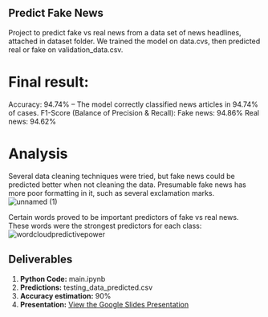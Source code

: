 
## Predict Fake News 
Project to predict fake vs real news from a data set of news headlines, attached in dataset folder. We trained the model on data.cvs, then predicted real or fake on validation_data.csv.

# Final result:
Accuracy: 94.74% – The model correctly classified news articles in 94.74% of cases.
F1-Score (Balance of Precision & Recall):
Fake news: 94.86%
Real news: 94.62%

# Analysis
Several data cleaning techniques were tried, but fake news could be predicted better when not cleaning the data. Presumable fake news has more poor formatting in it, such as several exclamation marks.
![unnamed (1)](https://github.com/user-attachments/assets/ecbe4242-cb56-4e14-81e7-010bc2588875)

Certain words proved to be important predictors of fake vs real news. These words were the strongest predictors for each class:
![wordcloudpredictivepower](https://github.com/user-attachments/assets/891c50dd-ba0e-4a59-a989-10c4ce39078e)


## Deliverables

1. **Python Code:** main.ipynb
2. **Predictions:** testing_data_predicted.csv
3. **Accuracy estimation:** 90%
4. **Presentation:**  [View the Google Slides Presentation](https://docs.google.com/presentation/d/13W-eWr5aP89gYyhkcUjtjAsIArgH6lVvheE-Qa5pR1Q/edit#slide=id.p3)

